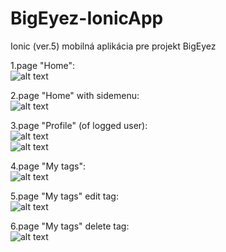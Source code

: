 # BigEyez-IonicApp
Ionic (ver.5) mobilná aplikácia pre projekt BigEyez

1.page "Home":<br/>
![alt text](https://github.com/JurajChovan/BigEyez-IonicApp/blob/master/screenshots/20210330-home.PNG)

2.page "Home" with sidemenu:<br/>
![alt text](https://github.com/JurajChovan/BigEyez-IonicApp/blob/master/screenshots/20210330-sidemenu.PNG)

3.page "Profile" (of logged user):<br/>
![alt text](https://github.com/JurajChovan/BigEyez-IonicApp/blob/master/screenshots/20210330-myprofile_01.PNG)
<br/>
![alt text](https://github.com/JurajChovan/BigEyez-IonicApp/blob/master/screenshots/20210330-myprofile_02.PNG)

4.page "My tags":<br/>
![alt text](https://github.com/JurajChovan/BigEyez-IonicApp/blob/master/screenshots/20210330-mytags.PNG)

5.page "My tags" edit tag:<br/>
![alt text](https://github.com/JurajChovan/BigEyez-IonicApp/blob/master/screenshots/20210330-mytags-edit.PNG)

6.page "My tags" delete tag:<br/>
![alt text](https://github.com/JurajChovan/BigEyez-IonicApp/blob/master/screenshots/20210330-mytags-delete.PNG)
